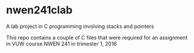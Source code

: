 # nwen241clab
A lab project in C programming involving stacks and pointers

This repo contains a couple of C files that were required for an assignment in VUW course NWEN 241 in trimester 1, 2016
